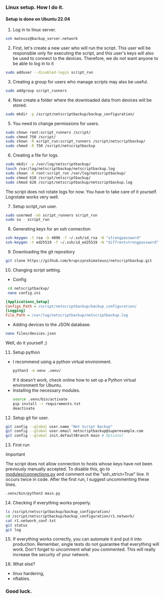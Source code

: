 
### Linux setup. How I do it.
#### Setup is done on Ubuntu 22.04

1. Log in to linux server.
```bash
ssh mateusz@backup_server.network
```

2. First, let's create a new user who will run the script. This user will be responsible only for executing the script, and this user's keys will also be used to connect to the devices. Therefore, we do not want anyone to be able to log in to it
```bash
sudo adduser --disabled-login script_run
```

3. Creating a group for users who manage scripts may also be useful.
```bash
sudo addgroup script_runners
```

4. Now create a folder where the downloaded data from devices will be stored.
```bash
sudo mkdir -p /script/netscriptbackup/backup_configuration/
```

5. You need to change permissions for users.
```bash
sudo chown root:script_runners /script/
sudo chmod 750 /script/
sudo chown -R script_run:script_runners /script/netscriptbackup/
sudo chmod -R 750 /script/netscriptbackup
```

6. Creating a file for logs.
```bash
sudo mkdir -p /var/log/netscriptbackup/
touch /var/log/netscriptbackup/netscriptbackup.log
sudo chown -R root:script_run /var/log/netscriptbackup/
sudo chmod 610 /script/netscriptbackup/
sudo chmod 620 /script/netscriptbackup/netscriptbackup.log
```
The script does not rotate logs for now. You have to take care of it yourself. Logrotate works very well.

7. Setup script_run user.
```bash
sudo usermod -aG script_runners script_run
sudo su - script_run
```

8. Generating keys for an ssh connection
```bash
ssh-keygen -t rsa -b 4096 -f ~/.ssh/id_rsa -N "strongpassword"
ssh-keygen -t ed25519 -f ~/.ssh/id_ed25519 -N "diffrentstrongpassword"
``` 

9. Downloading the git repository
```bash
git clone https://github.com/krupczynskimateusz/netscriptbackup.git
````

10. Changing script setting.
- Config
 ```bash
  cd netscriptbackup/
  nano config.ini
  ```
  ```ini
  [Applications_Setup]
  Configs_Path = /script/netscriptbackup/backup_configuration/
  [Logging]
  File_Path = /var/log/netscriptbackup/netscriptbackup.log
  ```

- Adding devices to the JSON database.
```bash
nano files/devices.json
```
  
Well, do it yourself ;)

11. Setup python
- I recommend using a python virtual environment.
  ```bash
  python3 -m venv .venv/
  ```
  If it doesn't work, check online how to set up a Python virtual environment for Ubuntu.
- Installing the necessary modules.
  ```bash
  source .venv/bin/activate
  pip install -r requirements.txt
  deactivate
  ```

12. Setup git for user.
```bash
git config --global user.name "Net Script Backup"  
git config --global user.email netscriptbackup@superexample.com 
git config --global init.defaultBranch main # Optional
```

13. First run
> [!IMPORTANT]
> The script does not allow connection to hosts whose keys have not been previously manually accepted.
> To disable this, go to [modules/connections.py](./modules/connections.py) and comment out the "ssh_strict=True" line. It occurs twice in code.
> After the first run, I suggest uncommenting these lines.

  ```bash
  .venv/bin/python3 main.py
  ```

14. Checking if everything works properly.
```bash
ls /script/netscriptbackup/backup_configuration/
cd /script/netscriptbackup/backup_configuration/r1.network/
cat r1.network_conf.txt
git status
git log
```

15. If everything works correctly, you can automate it and put it into production. Remember, single tests do not guarantee that everything will work. Don't forget to uncomment what you commented. This will really increase the security of your network. 

16. What else?
- linux hardering,
- nftables.

### Good luck.
